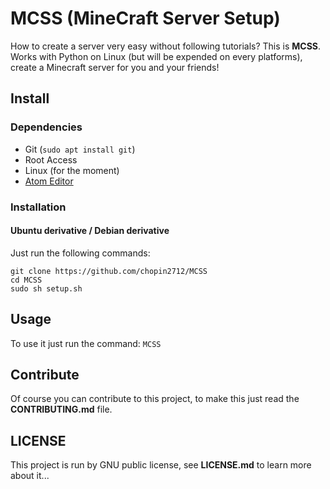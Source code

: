# MCSS (MineCraft Server Setup)
How to create a server very easy without following tutorials? This is **MCSS**.
Works with Python on Linux (but will be expended on every platforms), create a Minecraft server for you and your friends!

## Install
### Dependencies
* Git (`sudo apt install git`)
* Root Access
* Linux (for the moment)
* [Atom Editor](https://atom.io)

### Installation
#### Ubuntu derivative / Debian derivative
Just run the following commands:
```
git clone https://github.com/chopin2712/MCSS
cd MCSS
sudo sh setup.sh
```

## Usage
To use it just run the command: `MCSS`

## Contribute
Of course you can contribute to this project, to make this just read the **CONTRIBUTING.md** file.

## LICENSE
This project is run by GNU public license, see **LICENSE.md** to learn more about it...
